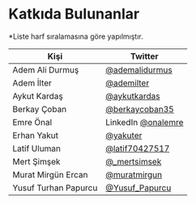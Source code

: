 # Katkıda Bulunanlar

\*Liste harf sıralamasına göre yapılmıştır.

| Kişi                 | Twitter                                                     |
| -------------------- | ----------------------------------------------------------- |
| Adem Ali Durmuş      | [@ademalidurmus](https://twitter.com/ademalidurmus)         |
| Adem İlter           | [@ademilter](https://twitter.com/ademilter)                 |
| Aykut Kardaş         | [@aykutkardas](https://twitter.com/aykutkardas)             |
| Berkay Çoban         | [@berkaycoban35](https://twitter.com/berkaycoban35)         |
| Emre Önal            | LinkedIn [@onalemre](https://www.linkedin.com/in/onalemre/) |
| Erhan Yakut          | [@yakuter](https://twitter.com/yakuter)                     |
| Latif Uluman         | [@latif70427517](https://twitter.com/latif70427517)         |
| Mert Şimşek          | [@\_mertsimsek](https://twitter.com/\_mertsimsek)           |
| Murat Mirgün Ercan   | [@muratmirgun](https://twitter.com/muratmirgun)             |
| Yusuf Turhan Papurcu | [@Yusuf\_Papurcu](https://twitter.com/Yusuf\_Papurcu)       |
